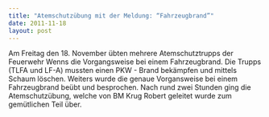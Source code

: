 ```yaml
---
title: "Atemschutzübung mit der Meldung: “Fahrzeugbrand”"
date: 2011-11-18
layout: post
---
```


Am Freitag den 18. November übten mehrere Atemschutztrupps der Feuerwehr Wenns die Vorgangsweise bei einem Fahrzeugbrand. Die Trupps (TLFA und LF-A) mussten einen PKW - Brand bekämpfen und mittels Schaum löschen. Weiters wurde die genaue Vorgansweise bei einem Fahrzeugbrand beübt und besprochen. Nach rund zwei Stunden ging die Atemschutzübung, welche von BM Krug Robert geleitet wurde zum gemütlichen Teil über.